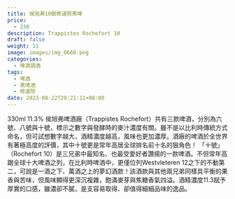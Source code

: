 ```yaml
---
title: 侯旭弗10號修道院黑啤
price:
  - 230
description: Trappistes Rochefort 10
draft: false
weight: 11
image: images/img_0660.png
categories:
  - 啤酒調酒
tags:
  - 啤酒
  - 黑啤酒
  - 修道院
date: 2023-08-22T20:21:11+08:00
---
```

330ml 11.3% 侯旭弗啤酒廠（Trappistes Rochefort）共有三款啤酒，分別為六號、八號與十號，標示之數字與發酵時的麥汁濃度有關。雖不是以比利時傳統方式命名，但可試想數字越大，酒精濃度越高，風味也更加濃厚。酒廠的啤酒於全世界有著極高度的評價，其中十號更是常年高居全球排名前十名的狠角色！   「十號」（Rochefort 10）是三兄弟中最知名、也最受愛好者讚揚的一款啤酒。不但常年高踞全球十大啤酒之列，在比利時啤酒中，更僅位列Westvleteren 12之下的不動第二，可說是一酒之下、萬酒之上的夢幻酒款！該酒款與其他兩兄弟同樣具平衡的果香與苦味，但風味顯得更深沉複雜，飽滿麥芽與焦糖香氣四溢。酒精濃度11.3賦予厚實的口感，雖濃卻不膩，是支容易取得、卻值得細細品味的逸品。